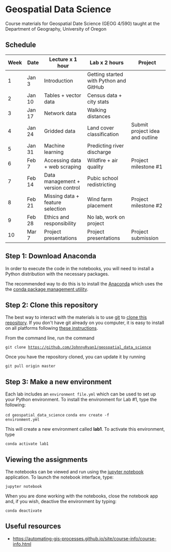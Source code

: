# Geospatial Data Science #

Course materials for Geospatial Date Science (GEOG 4/590) taught at the Department of Geography, University of Oregon

## Schedule

| **Week**    |  **Date**  | **Lecture x 1 hour**  | **Lab x 2 hours**                     | **Project**      |
| ----------- |------------|-----------------------|---------------------------------------|------------------|
| 1           | Jan 3      |Introduction           |Getting started with Python and GitHub |                  | 
| 2           | Jan 10     |Tables + vector data   |Census data + city stats               |                  | 
| 3           | Jan 17     |Network data           |Walking distances                      |                  |
| 4           | Jan 24     |Gridded data           |Land cover classification              |Submit project idea and outline| 
| 5           | Jan 31     |Machine learning       |Predicting river discharge             |                  |
| 6           | Feb 7      |Accessing data + web scraping     |Wildfire + air quality        |Project milestone #1           |
| 7           | Feb 14     |Data management + version control |Pubic school redistricting    |                  |
| 8           | Feb 21     |Missing data + feature selection  |Wind farm placement           |Project milestone #2           |
| 9           | Feb 28     |Ethics and responsibility |No lab, work on project       |                               |
| 10          | Mar 7      |Project presentations  |Project presentations                  |Project submission             |


## Step 1: Download Anaconda

In order to execute the code in the notebooks, you will need to install a Python distribution with the necessary packages.

The recommended way to do this is to install the [Anaconda](https://www.anaconda.com/download/) which uses the the [conda package management utility](https://conda.io/docs/).

## Step 2: Clone this repository

The best way to interact with the materials is to use [git](https://git-scm.com/) to [clone this repository](https://git-scm.com/book/en/v2/Git-Basics-Getting-a-Git-Repository). If you don't have git already on you computer, it is easy to install on all platforms following [these instructions](https://git-scm.com/book/en/v2/Getting-Started-Installing-Git).

From the command line, run the command

<code>git clone https://github.com/JohnnyRyan1/geospatial_data_science</code>

Once you have the repository cloned, you can update it by running

<code>git pull origin master</code>

<!-- The links below will render the notebooks via the [nbviewer](http://nbviewer.jupyter.org/) service, which allows some of the fancy interactive graphics to be viewed online. If you browse directly to the notebooks on github, they may not show up properly. So please use these links.-->

<!--The lecture notes are in the form of interactive [Jupyter Notebooks](https://jupyter-notebook.readthedocs.io/en/stable/examples/Notebook/What%20is%20the%20Jupyter%20Notebook.html).-->

## Step 3: Make a new environment

Each lab includes an <code>environment file.yml</code> which can be used to set up your Python environment. To install the environment for Lab #1, type the following:

<code>cd geospatial_data_science</code>
<code>conda env create -f environment.yml</code>

This will create a new environment called **lab1**. To activate this environment, type

<code>conda activate lab1</code>

<!--For more depth, you can read my [detailed intstructions for installing python](https://rabernat.github.io/research_computing/python.html).-->

## Viewing the assignments

The notebooks can be viewed and run using the [jupyter notebook](https://jupyter-notebook.readthedocs.io/en/stable/notebook.html) application. To launch the notebook interface, type:

<code>jupyter notebook</code>

When you are done working with the notebooks, close the notebook app and, if you wish, deactive the environment by typing:

<code>conda deactivate</code>

## Useful resources ##

* https://automating-gis-processes.github.io/site/course-info/course-info.html

<!--## Why Python ##

A great deal has been written on [this subject](http://cyrille.rossant.net/why-using-python-for-scientific-computing/).
My reasons are summarized as follows.

1. __Python is open source__. [Open source](https://en.wikipedia.org/wiki/Open_source)
means that the source code is available freely to the public and can be examined,
modified, and improved. The alternative to open source is closed, proprietary.
Proprietary tools, such as MATLAB, are ultimately controlled by corporations, and
those corporations decide what features they will include. I consider software
tools as a central part of scientific research---if we want to have transparent,
reproducible, scientific results, we should be using open source tools.
[Nature](http://www.nature.com/nature/journal/v482/n7386/full/nature10836.html)
agrees with me.

1. __Python is free__. It does not cost money to use python. If your scientific
code is written in MATLAB, it can only be run by others with access to MATLAB.
That means people outside the university world (e.g. high school students), in
economically disadvantaged communities, or in developing countries will be
unable to reproduce and build on your results.

1. __Python is easy to read__. This may seem like a superficial point, but it is
crucial for effective sharing of code. Even if you are the only one reading
your code, python is easy on the eyes.

1. __Python has a great library__. The [scipy ecosystem](http://scipy.org)
provides the tools to do almost anything you can imagine.

1. __Python is constantly evolving__. If you find something you _can't_ do with
python, chances are someone is working on it. The world is changing: data is
exploding, computers architecture is evolving, and new forms of analysis and
visualization are being invented. Python is evolving too, and it evolves based
on what the community needs.

1. __Python is at home on the web__. The [Jupyter project](https://jupyter.org/)
grew out of the python community and is revolutionizing the way we do science
and communicate it with others. With Jupyter, I never have to leave my browser.
[Nature agrees](http://www.nature.com/news/interactive-notebooks-sharing-the-code-1.16261)
that this is the future of scientific communication. -->
